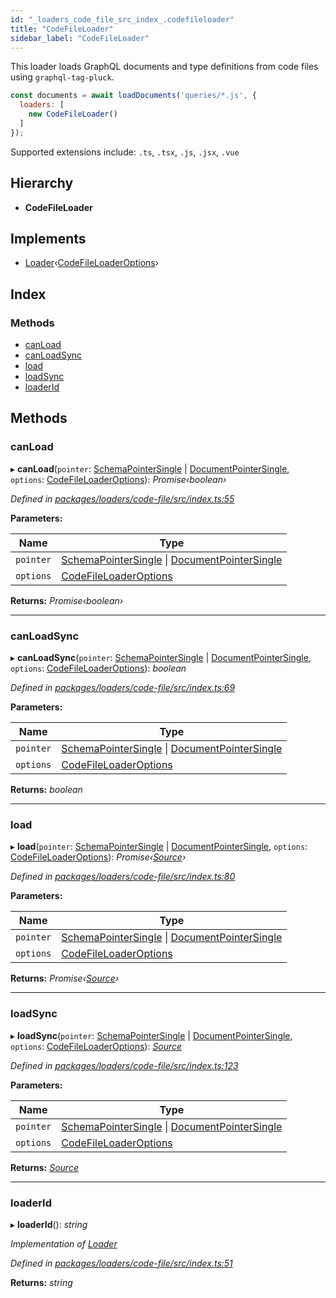 ```yaml
---
id: "_loaders_code_file_src_index_.codefileloader"
title: "CodeFileLoader"
sidebar_label: "CodeFileLoader"
---
```


This loader loads GraphQL documents and type definitions from code files
using `graphql-tag-pluck`.

```js
const documents = await loadDocuments('queries/*.js', {
  loaders: [
    new CodeFileLoader()
  ]
});
```

Supported extensions include: `.ts`, `.tsx`, `.js`, `.jsx`, `.vue`

## Hierarchy

* **CodeFileLoader**

## Implements

* [Loader](../interfaces/_utils_src_index_.loader)‹[CodeFileLoaderOptions](../modules/_loaders_code_file_src_index_.md#codefileloaderoptions)›

## Index

### Methods

* [canLoad](_loaders_code_file_src_index_.codefileloader.md#canload)
* [canLoadSync](_loaders_code_file_src_index_.codefileloader.md#canloadsync)
* [load](_loaders_code_file_src_index_.codefileloader.md#load)
* [loadSync](_loaders_code_file_src_index_.codefileloader.md#loadsync)
* [loaderId](_loaders_code_file_src_index_.codefileloader.md#loaderid)

## Methods

###  canLoad

▸ **canLoad**(`pointer`: [SchemaPointerSingle](../modules/_utils_src_index_.md#schemapointersingle) | [DocumentPointerSingle](../modules/_utils_src_index_.md#documentpointersingle), `options`: [CodeFileLoaderOptions](../modules/_loaders_code_file_src_index_.md#codefileloaderoptions)): *Promise‹boolean›*

*Defined in [packages/loaders/code-file/src/index.ts:55](https://github.com/ardatan/graphql-tools/blob/master/packages/loaders/code-file/src/index.ts#L55)*

**Parameters:**

Name | Type |
------ | ------ |
`pointer` | [SchemaPointerSingle](../modules/_utils_src_index_.md#schemapointersingle) &#124; [DocumentPointerSingle](../modules/_utils_src_index_.md#documentpointersingle) |
`options` | [CodeFileLoaderOptions](../modules/_loaders_code_file_src_index_.md#codefileloaderoptions) |

**Returns:** *Promise‹boolean›*

___

###  canLoadSync

▸ **canLoadSync**(`pointer`: [SchemaPointerSingle](../modules/_utils_src_index_.md#schemapointersingle) | [DocumentPointerSingle](../modules/_utils_src_index_.md#documentpointersingle), `options`: [CodeFileLoaderOptions](../modules/_loaders_code_file_src_index_.md#codefileloaderoptions)): *boolean*

*Defined in [packages/loaders/code-file/src/index.ts:69](https://github.com/ardatan/graphql-tools/blob/master/packages/loaders/code-file/src/index.ts#L69)*

**Parameters:**

Name | Type |
------ | ------ |
`pointer` | [SchemaPointerSingle](../modules/_utils_src_index_.md#schemapointersingle) &#124; [DocumentPointerSingle](../modules/_utils_src_index_.md#documentpointersingle) |
`options` | [CodeFileLoaderOptions](../modules/_loaders_code_file_src_index_.md#codefileloaderoptions) |

**Returns:** *boolean*

___

###  load

▸ **load**(`pointer`: [SchemaPointerSingle](../modules/_utils_src_index_.md#schemapointersingle) | [DocumentPointerSingle](../modules/_utils_src_index_.md#documentpointersingle), `options`: [CodeFileLoaderOptions](../modules/_loaders_code_file_src_index_.md#codefileloaderoptions)): *Promise‹[Source](../interfaces/_utils_src_index_.source)›*

*Defined in [packages/loaders/code-file/src/index.ts:80](https://github.com/ardatan/graphql-tools/blob/master/packages/loaders/code-file/src/index.ts#L80)*

**Parameters:**

Name | Type |
------ | ------ |
`pointer` | [SchemaPointerSingle](../modules/_utils_src_index_.md#schemapointersingle) &#124; [DocumentPointerSingle](../modules/_utils_src_index_.md#documentpointersingle) |
`options` | [CodeFileLoaderOptions](../modules/_loaders_code_file_src_index_.md#codefileloaderoptions) |

**Returns:** *Promise‹[Source](../interfaces/_utils_src_index_.source)›*

___

###  loadSync

▸ **loadSync**(`pointer`: [SchemaPointerSingle](../modules/_utils_src_index_.md#schemapointersingle) | [DocumentPointerSingle](../modules/_utils_src_index_.md#documentpointersingle), `options`: [CodeFileLoaderOptions](../modules/_loaders_code_file_src_index_.md#codefileloaderoptions)): *[Source](../interfaces/_utils_src_index_.source)*

*Defined in [packages/loaders/code-file/src/index.ts:123](https://github.com/ardatan/graphql-tools/blob/master/packages/loaders/code-file/src/index.ts#L123)*

**Parameters:**

Name | Type |
------ | ------ |
`pointer` | [SchemaPointerSingle](../modules/_utils_src_index_.md#schemapointersingle) &#124; [DocumentPointerSingle](../modules/_utils_src_index_.md#documentpointersingle) |
`options` | [CodeFileLoaderOptions](../modules/_loaders_code_file_src_index_.md#codefileloaderoptions) |

**Returns:** *[Source](../interfaces/_utils_src_index_.source)*

___

###  loaderId

▸ **loaderId**(): *string*

*Implementation of [Loader](../interfaces/_utils_src_index_.loader)*

*Defined in [packages/loaders/code-file/src/index.ts:51](https://github.com/ardatan/graphql-tools/blob/master/packages/loaders/code-file/src/index.ts#L51)*

**Returns:** *string*
